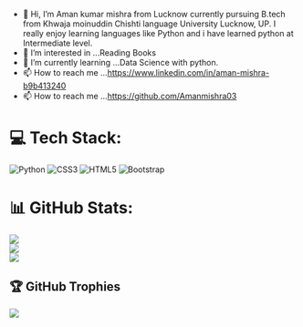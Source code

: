 - 👋 Hi, I’m Aman kumar mishra from Lucknow currently pursuing B.tech from Khwaja moinuddin Chishti language University Lucknow, UP. 
I really enjoy learning languages like Python and i have learned python at Intermediate level.
- 👀 I’m interested in ...Reading Books
- 🌱 I’m currently learning ...Data Science with python.
- 📫 How to reach me ...https://www.linkedin.com/in/aman-mishra-b9b413240
- 📫 How to reach me ...https://github.com/Amanmishra03

<!---
Amanmishra03/Amanmishra03 is a ✨ special ✨ repository because its `README.md` (this file) appears on your GitHub profile.
You can click the Preview link to take a look at your changes.
--->
# 💻 Tech Stack:
![Python](https://img.shields.io/badge/python-3670A0?style=for-the-badge&logo=python&logoColor=ffdd54) ![CSS3](https://img.shields.io/badge/css3-%231572B6.svg?style=for-the-badge&logo=css3&logoColor=white) ![HTML5](https://img.shields.io/badge/html5-%23E34F26.svg?style=for-the-badge&logo=html5&logoColor=white) ![Bootstrap](https://img.shields.io/badge/bootstrap-%23563D7C.svg?style=for-the-badge&logo=bootstrap&logoColor=white) 

# 📊 GitHub Stats:
![](https://github-readme-stats.vercel.app/api?username=Amanmishra03&theme=dark&hide_border=false&include_all_commits=false&count_private=false)<br/>
![](https://github-readme-streak-stats.herokuapp.com/?user=Amanmishra03&theme=dark&hide_border=false)<br/>
![](https://github-readme-stats.vercel.app/api/top-langs/?username=Amanmishra03&theme=dark&hide_border=false&include_all_commits=false&count_private=false&layout=compact)

## 🏆 GitHub Trophies
![](https://github-profile-trophy.vercel.app/?username=Amanmishra03&theme=gitdimmed&no-frame=true&no-bg=true&margin-w=4)



